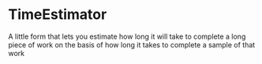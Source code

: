 # TimeEstimator
A little form that lets you estimate how long it will take to complete a long piece of work on the basis of how long it takes to complete a sample of that work
